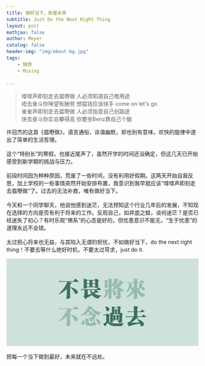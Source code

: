 ```yaml
---
title: 做好当下，即是未来
subtitle: Just Do the Next Right Thing
layout: post
mathjax: false
author: Meyer
catalog: false
header-img: "img/about-bg.jpg"
tags: 
    - 随想
    - Musing

---
```



> 嗱嗱声即刻走去揾嘢做  人必须知道自己嘅用途  
> 唔去奋斗你咪望有酬劳  想揾钱应该快手 come on let's go  
> 雀雀声即刻走去揾嘢做  人必须指意自己创路途  
> 快去奋斗你实会攀得高  你要坐Benz靠自己个脑

许冠杰的这首《揾嘢做》，语言通俗，诙谐幽默，却也别有意味，欢快的旋律中道出了简单的生活哲理。  
<br>
这个“特别长”的寒假，也接近尾声了，虽然开学的时间还没确定，但这几天已开始感受到新学期的挑战与压力。  
<br>
前段时间因为种种原因，荒废了一些时间，没有利用好假期。这两天开始自我反思，加上学校的一些事情突然开始安排布置，我意识到我早就应该“嗱嗱声即刻走去揾嘢做”了。过去的无法补救，唯有做好当下。  
<br>
今天和一个同学聊天，他说他感到迷茫，无法预知这个行业几年后的发展，不知现在选择的方向是否有利于将来的工作。反观自己，如井底之蛙，谈何迷茫？是否已经迷失了初心？有时乐观“佛系”的心态是好的，但忧患意识不能无，“生于忧患”的道理永远不会错。  
<br>
太过担心将来也无益，与其陷入无谓的担忧，不如做好当下，do the next right thing！不要去等什么绝好时机，不要太过苛求，just do it.  

![](/img/in-post/timg.jpg/)  

把每一个当下做到最好，未来就在不远处。


